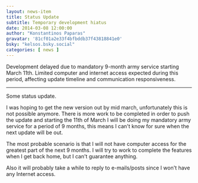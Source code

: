 ```yaml
---
layout: news-item
title: Status Update
subtitle: Temporary development hiatus
date: 2014-03-08 12:00:00
author: "Konstantinos Paparas"
gravatar: '81cf01a2e33f4bfbddb37f43818841e0'
bsky: "kelsos.bsky.social"
categories: [ news ]
---
```


Development delayed due to mandatory 9-month army service starting March 11th.
Limited computer and internet access expected during this period,
affecting update timeline and communication responsiveness.

---

Some status update.

I was hoping to get the new version out by mid march, unfortunately this is not possible anymore. There is more work to
be completed in order to push the update and starting the 11th of March I will be doing my mandatory army service for a
period of 9 months, this means I can't know for sure when the next update will be out.

The most probable scenario is that I will not have computer access for the greatest part of the next 9 months. I will
try to work to complete the features when I get back home, but I can't guarantee anything.

Also it will probably take a while to reply to e-mails/posts since I won't have any Internet access.

